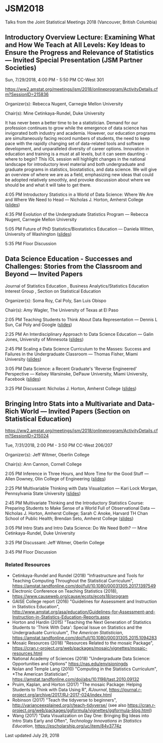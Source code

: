 # JSM2018
Talks from the Joint Statistical Meetings 2018 (Vancouver, British Columbia)



## Introductory Overview Lecture: Examining What and How We Teach at All Levels: Key Ideas to Ensure the Progress and Relevance of Statistics — Invited Special Presentation (JSM Partner Societies)

Sun, 7/29/2018, 4:00 PM - 5:50 PM	CC-West 301

https://ww2.amstat.org/meetings/jsm/2018/onlineprogram/ActivityDetails.cfm?SessionID=215836



Organizer(s): Rebecca Nugent, Carnegie Mellon University

Chair(s): Mine Cetinkaya-Rundel, Duke University

It has never been a better time to be a statistician. Demand for our profession continues to grow while the emergence of data science has invigorated both industry and academia. However, our education programs are simultaneously facing record numbers of students, the need to keep pace with the rapidly changing set of data-related tools and software development, and unparalleled diversity of career options. Innovation in education and training is a must at all levels, but it can seem daunting - where to begin? This IOL session will highlight changes in the national landscape for introductory level material and both undergraduate and graduate programs in statistics, biostatistics, and data science. We will give an overview of where we are as a field, emphasizing new ideas that could be adopted relatively smoothly, and provoke discussion about where we should be and what it will take to get there.


4:05 PM	Introductory Statistics in a World of Data Science: Where We Are and Where We Need to Head — Nicholas J. Horton, Amherst College ([slides](https://github.com/Amherst-Statistics/JSM2018/blob/master/jsm-iol2018.pdf))

4:35 PM	Evolution of the Undergraduate Statistics Program — Rebecca Nugent, Carnegie Mellon University

5:05 PM	Future of PhD Statistics/Biostatistics Education — Daniela Witten, University of Washington ([slides](https://github.com/Amherst-Statistics/JSM2018/blob/master/Witten-JSM-2018-IOL.pdf))

5:35 PM	Floor Discussion

## Data Science Education - Successes and Challenges: Stories from the Classroom and Beyond — Invited Papers

Journal of Statistics Education , Business Analytics/Statistics Education Interest Group , Section on Statistical Education

Organizer(s): Soma Roy, Cal Poly, San Luis Obispo

Chair(s): Amy Wagler, The University of Texas at El Paso

2:05 PM	Teaching Students to Think About Data Representation — Dennis L Sun, Cal Poly and Google ([slides](https://github.com/Amherst-Statistics/JSM2018/blob/master/Sun_data_science.pdf))

2:25 PM	An Interdisciplinary Approach to Data Science Education — Galin Jones, University of Minnesota ([slides](https://github.com/Amherst-Statistics/JSM2018/blob/master/Jones_JSM2018.pdf))

2:45 PM	Scaling a Data Science Curriculum to the Masses: Success and Failures in the Undergraduate Classroom — Thomas Fisher, Miami University ([slides](https://github.com/Amherst-Statistics/JSM2018/blob/master/2018jsmFisherPresentation.pdf))

3:05 PM	Data Science: a Recent Graduate's 'Reverse Engineered' Perspective — Kelsey Warsinske, DePauw University, Miami University, Facebook ([slides](https://github.com/Amherst-Statistics/JSM2018/blob/master/XX.pptx))

3:25 PM	Discussant: Nicholas J. Horton, Amherst College ([slides](https://github.com/Amherst-Statistics/JSM2018/blob/master/jsm2018discuss.pdf))

## Bringing Intro Stats into a Multivariate and Data-Rich World — Invited Papers (Section on Statistical Education)

https://ww2.amstat.org/meetings/jsm/2018/onlineprogram/ActivityDetails.cfm?SessionID=215024

Tue, 7/31/2018, 2:00 PM - 3:50 PM	CC-West 206/207


Organizer(s): Jeff Witmer, Oberlin College

Chair(s): Ann Cannon, Cornell College

2:05 PM	Inference in Three Hours, and More Time for the Good Stuff — Allen Downey, Olin College of Engineering ([slides](http://allendowney.blogspot.com/2018/06/inference-in-three-hours.html))

2:25 PM	Multivariable Thinking with Data Visualization — Kari Lock Morgan, Pennsylvania State University ([slides](http://www.personal.psu.edu/klm47/presentations.htm))

2:45 PM	Multivariate Thinking and the Introductory Statistics Course: Preparing Students to Make Sense of a World Full of Observational Data — Nicholas J. Horton, Amherst College; Sarah C Anoke, Harvard TH Chan School of Public Health; Brendan Seto, Amherst College ([slides](https://github.com/Amherst-Statistics/JSM2018/blob/master/jsm2018confound.pdf))

3:05 PM	Intro Stats and Intro Data Science: Do We Need Both? — Mine Cetinkaya-Rundel, Duke University

3:25 PM	Discussant: Jeff Witmer, Oberlin College

3:45 PM	Floor Discussion





### Related Resources

- Cetinkaya-Rundel and Rundel (2018) "Infrastructure and Tools for Teaching Computing Throughout the Statistical Curriculum", https://amstat.tandfonline.com/doi/full/10.1080/00031305.2017.1397549
- Electronic Conference on Teaching Statistics (2018), https://www.causeweb.org/cause/ecots/ecots18/program
- GAISE College report (2016) "Guidelines for Assessment and Instruction in Statistics Education", http://www.amstat.org/asa/education/Guidelines-for-Assessment-and-Instruction-in-Statistics-Education-Reports.aspx
- Horton and Hardin (2015) "Teaching the Next Generation of Statistics Students to 'Think With Data': Special Issue on Statistics and the Undergraduate Curriculum", *The American Statistician*, 
https://amstat.tandfonline.com/doi/full/10.1080/00031305.2015.1094283
- Mosaic Resources (2018) "Resources Related to the mosaic Package", https://cran.r-project.org/web/packages/mosaic/vignettes/mosaic-resources.html
- National Academy of Sciences (2018) "Undergraduate Data Science: Opportunities and Options" https://nas.edu/envisioningds
- Nolan and Temple Lang (2010) "Computing in the Statistics Curriculum", *The American Statistician", https://amstat.tandfonline.com/doi/abs/10.1198/tast.2010.09132
- Pruim, Kaplan, and Horton (2017) "The mosaic Package: Helping Students to Think with Data Using R", *RJournal*, https://journal.r-project.org/archive/2017/RJ-2017-024/index.html
- Robinson (2017) "Teach the tidyverse to beginners", http://varianceexplained.org/r/teach-tidyverse/ (see also https://cran.r-project.org/web/packages/ggformula/vignettes/ggformula-blog.html)
- Wang (2017) "Data Visualization on Day One: Bringing Big Ideas into Intro Stats Early and Often", *Technology Innovations in Statistics Education*, https://escholarship.org/uc/item/84v3774z

Last updated July 29, 2018
